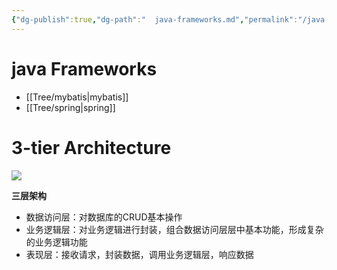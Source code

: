 ```yaml
---
{"dg-publish":true,"dg-path":"  java-frameworks.md","permalink":"/java-frameworks/","tags":["CS/programming-languages/java"],"created":"2022-08-02T17:04:09.409+08:00","updated":"2023-09-14T17:17:37.685+08:00"}
---
```



# java Frameworks


- [[Tree/mybatis\|mybatis]]
- [[Tree/spring\|spring]]





# 3-tier Architecture

![](https://cdn.jsdelivr.net/gh/AlexLiu2022/resources/img/diagram-of-3-tier-architecture.png)

**三层架构**

- 数据访问层：对数据库的CRUD基本操作
- 业务逻辑层：对业务逻辑进行封装，组合数据访问层层中基本功能，形成复杂的业务逻辑功能
- 表现层：接收请求，封装数据，调用业务逻辑层，响应数据



